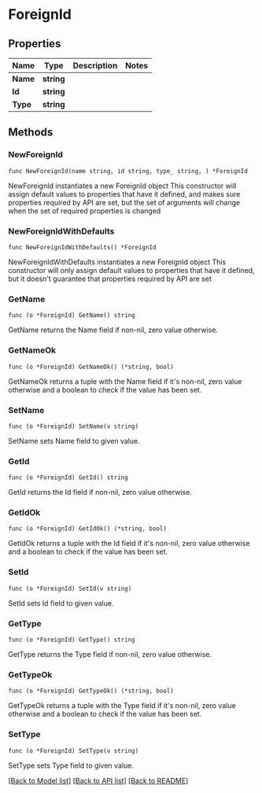 # ForeignId

## Properties

Name | Type | Description | Notes
------------ | ------------- | ------------- | -------------
**Name** | **string** |  | 
**Id** | **string** |  | 
**Type** | **string** |  | 

## Methods

### NewForeignId

`func NewForeignId(name string, id string, type_ string, ) *ForeignId`

NewForeignId instantiates a new ForeignId object
This constructor will assign default values to properties that have it defined,
and makes sure properties required by API are set, but the set of arguments
will change when the set of required properties is changed

### NewForeignIdWithDefaults

`func NewForeignIdWithDefaults() *ForeignId`

NewForeignIdWithDefaults instantiates a new ForeignId object
This constructor will only assign default values to properties that have it defined,
but it doesn't guarantee that properties required by API are set

### GetName

`func (o *ForeignId) GetName() string`

GetName returns the Name field if non-nil, zero value otherwise.

### GetNameOk

`func (o *ForeignId) GetNameOk() (*string, bool)`

GetNameOk returns a tuple with the Name field if it's non-nil, zero value otherwise
and a boolean to check if the value has been set.

### SetName

`func (o *ForeignId) SetName(v string)`

SetName sets Name field to given value.


### GetId

`func (o *ForeignId) GetId() string`

GetId returns the Id field if non-nil, zero value otherwise.

### GetIdOk

`func (o *ForeignId) GetIdOk() (*string, bool)`

GetIdOk returns a tuple with the Id field if it's non-nil, zero value otherwise
and a boolean to check if the value has been set.

### SetId

`func (o *ForeignId) SetId(v string)`

SetId sets Id field to given value.


### GetType

`func (o *ForeignId) GetType() string`

GetType returns the Type field if non-nil, zero value otherwise.

### GetTypeOk

`func (o *ForeignId) GetTypeOk() (*string, bool)`

GetTypeOk returns a tuple with the Type field if it's non-nil, zero value otherwise
and a boolean to check if the value has been set.

### SetType

`func (o *ForeignId) SetType(v string)`

SetType sets Type field to given value.



[[Back to Model list]](../README.md#documentation-for-models) [[Back to API list]](../README.md#documentation-for-api-endpoints) [[Back to README]](../README.md)


